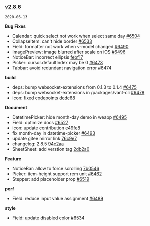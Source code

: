 ### [v2.8.6](https://github.com/youzan/vant/compare/v2.8.5...v2.8.6)

`2020-06-13`

**Bug Fixes**

- Calendar: quick select not work when select same day [#6504](https://github.com/youzan/vant/issues/6504)
- CollapseItem: can't hide border [#6533](https://github.com/youzan/vant/issues/6533)
- Field: formatter not work when v-model changed [#6490](https://github.com/youzan/vant/issues/6490)
- ImagePreview: image blurred after scale on iOS [#6496](https://github.com/youzan/vant/issues/6496)
- NoticeBar: incorrect ellipsis [febf17](https://github.com/youzan/vant/commit/febf17e5460a8a76830727b254c7120a00aa0c09)
- Picker: cursor.defaultIndex may be 0 [#6473](https://github.com/youzan/vant/issues/6473)
- Tabbar: avoid redundant navigation error [#6474](https://github.com/youzan/vant/issues/6474)

**build**

- deps: bump websocket-extensions from 0.1.3 to 0.1.4 [#6475](https://github.com/youzan/vant/issues/6475)
- deps: bump websocket-extensions in /packages/vant-cli [#6478](https://github.com/youzan/vant/issues/6478)
- icon: fixed codepoints [dcdc68](https://github.com/youzan/vant/commit/dcdc680f535a0e999e0c691427dc49d587825b80)

**Document**

- DatetimePicker: hide month-day demo in weapp [#6495](https://github.com/youzan/vant/issues/6495)
- Field: optimize docs [#6527](https://github.com/youzan/vant/issues/6527)
- icon: update contribution [e49fe8](https://github.com/youzan/vant/commit/e49fe84afb2458a082dc6c57b15b23fb18675a72)
- fix month-day in datetime-picker [#6493](https://github.com/youzan/vant/issues/6493)
- update gitee mirror link [76c9e7](https://github.com/youzan/vant/commit/76c9e7ef1ef14fc3c23a8a85d40bec43bd458924)
- changelog: 2.8.5 [94c2aa](https://github.com/youzan/vant/commit/94c2aa23a73fbdba4e3e4c6af261dac5242f5329)
- SheetSheet: add verstion tag [2db2a0](https://github.com/youzan/vant/commit/2db2a0615baacb20978cce06fca82e07407f63bd)

**Feature**

- NoticeBar: allow to force scrolling [7b0546](https://github.com/youzan/vant/commit/7b0546dbba7425988ae2b4d1765fe20e907c893f)
- Picker: item-height support rem unit [#6462](https://github.com/youzan/vant/issues/6462)
- Stepper: add placeholder prop [#6519](https://github.com/youzan/vant/issues/6519)

**perf**

- Field: reduce input value assignment [#6489](https://github.com/youzan/vant/issues/6489)

**style**

- Field: update disabled color [#6534](https://github.com/youzan/vant/issues/6534)
